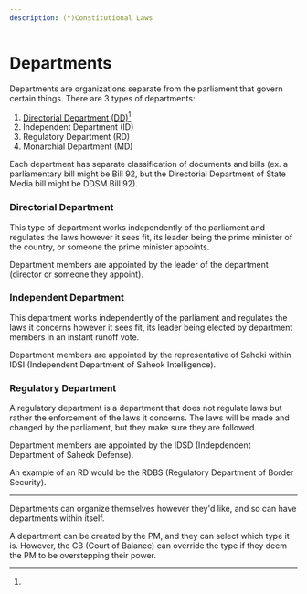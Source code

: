```yaml
---
description: (*)Constitutional Laws
---
```


# Departments

Departments are organizations separate from the parliament that govern certain things. There are 3 types of departments:

1. [Directorial Department (DD)](#user-content-fn-1)[^1]
2. Independent Department (ID)
3. Regulatory Department (RD)
4. Monarchial Department (MD)

Each department has separate classification of documents and bills (ex. a parliamentary bill might be Bill 92, but the Directorial Department of State Media bill might be DDSM Bill 92).

### Directorial Department

This type of department works independently of the parliament and regulates the laws however it sees fit, its leader being the prime minister of the country, or someone the prime minister appoints.

Department members are appointed by the leader of the department (director or someone they appoint).

### Independent Department

This department works independently of the parliament and regulates the laws it concerns however it sees fit, its leader being elected by department members in an instant runoff vote.

Department members are appointed by the representative of Sahoki within IDSI (Independent Department of Saheok Intelligence).

### Regulatory Department

A regulatory department is a department that does not regulate laws but rather the enforcement of the laws it concerns. The laws will be made and changed by the parliament, but they make sure they are followed.

Department members are appointed by the IDSD (Indepdendent Department of Saheok Defense).

An example of an RD would be the RDBS (Regulatory Department of Border Security).

***

Departments can organize themselves however they'd like, and so can have departments within itself.

A department can be created by the PM, and they can select which type it is. However, the CB (Court of Balance) can override the type if they deem the PM to be overstepping their power.

[^1]: 
